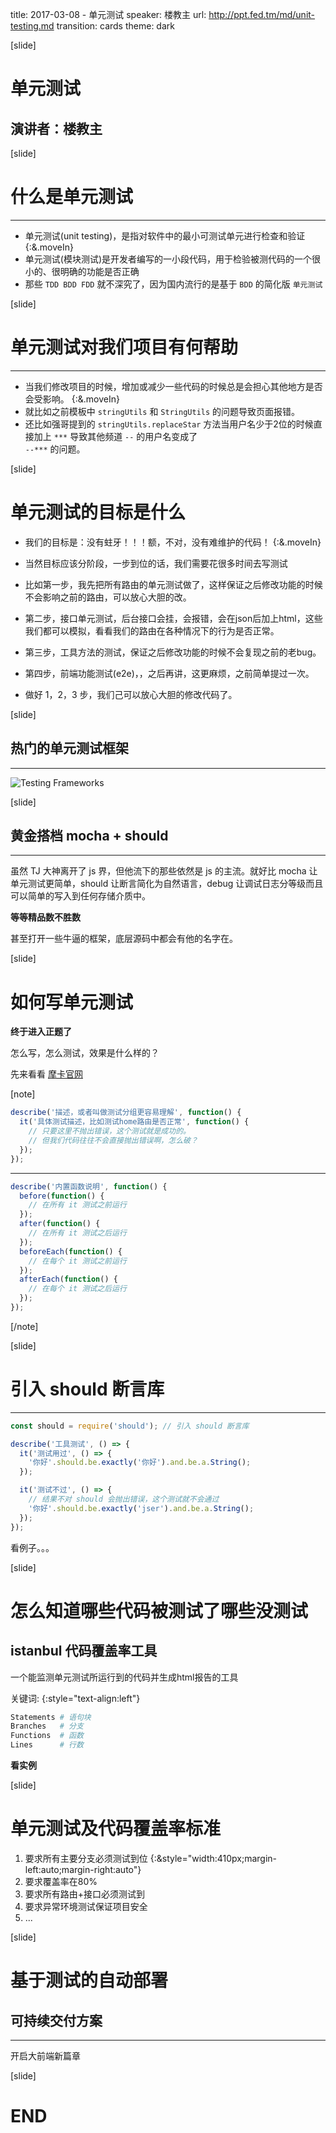 title: 2017-03-08 - 单元测试
speaker: 楼教主
url: http://ppt.fed.tm/md/unit-testing.md
transition: cards
theme: dark



[slide]

# 单元测试
## 演讲者：楼教主




[slide]

# 什么是单元测试
----

* 单元测试(unit testing)，是指对软件中的最小可测试单元进行检查和验证 {:&.moveIn}
* 单元测试(模块测试)是开发者编写的一小段代码，用于检验被测代码的一个很小的、很明确的功能是否正确
* 那些 `TDD BDD FDD` 就不深究了，因为国内流行的是基于 `BDD` 的简化版 `单元测试`




[slide]

# 单元测试对我们项目有何帮助
----

+ 当我们修改项目的时候，增加或减少一些代码的时候总是会担心其他地方是否会受影响。 {:&.moveIn}
+ 就比如之前模板中 `stringUtils` 和 `StringUtils` 的问题导致页面报错。  
+ 还比如强哥提到的 `stringUtils.replaceStar` 方法当用户名少于2位的时候直接加上 `***` 导致其他频道 `--` 的用户名变成了  
  `--***` 的问题。




[slide]

# 单元测试的目标是什么

+ 我们的目标是：没有蛀牙！！！额，不对，没有难维护的代码！ {:&.moveIn}

+ 当然目标应该分阶段，一步到位的话，我们需要花很多时间去写测试
+ 比如第一步，我先把所有路由的单元测试做了，这样保证之后修改功能的时候不会影响之前的路由，可以放心大胆的改。
+ 第二步，接口单元测试，后台接口会挂，会报错，会在json后加上html，这些我们都可以模拟，看看我们的路由在各种情况下的行为是否正常。
+ 第三步，工具方法的测试，保证之后修改功能的时候不会复现之前的老bug。
+ 第四步，前端功能测试(e2e)，，之后再讲，这更麻烦，之前简单提过一次。

+ 做好 1，2，3 步，我们己可以放心大胆的修改代码了。



[slide]

## 热门的单元测试框架
----

![Testing Frameworks](/assets/unit-testing/frameworks.png)



[slide]

## 黄金搭档 mocha + should
----

虽然 TJ 大神离开了 js 界，但他流下的那些依然是 js 的主流。就好比 mocha 让单元测试更简单，should 让断言简化为自然语言，debug 让调试日志分等级而且可以简单的写入到任何存储介质中。

**等等精品数不胜数**

甚至打开一些牛逼的框架，底层源码中都会有他的名字在。





[slide]
# 如何写单元测试

**终于进入正题了**

怎么写，怎么测试，效果是什么样的？

先来看看 [摩卡官网](https://mochajs.org)

[note]
```js
describe('描述，或者叫做测试分组更容易理解', function() {
  it('具体测试描述，比如测试home路由是否正常', function() {
    // 只要这里不抛出错误，这个测试就是成功的。
    // 但我们代码往往不会直接抛出错误啊，怎么破？
  });
});
```

---

```js
describe('内置函数说明', function() {
  before(function() {
    // 在所有 it 测试之前运行
  });
  after(function() {
    // 在所有 it 测试之后运行
  });
  beforeEach(function() {
    // 在每个 it 测试之前运行
  });
  afterEach(function() {
    // 在每个 it 测试之后运行
  });
});
```
[/note]


[slide]

# 引入 should 断言库
----

```js
const should = require('should'); // 引入 should 断言库

describe('工具测试', () => {
  it('测试用过', () => {
    '你好'.should.be.exactly('你好').and.be.a.String();
  });

  it('测试不过', () => {
    // 结果不对 should 会抛出错误，这个测试就不会通过
    '你好'.should.be.exactly('jser').and.be.a.String();
  });
});
```

看例子。。。




[slide]

# 怎么知道哪些代码被测试了哪些没测试
## istanbul 代码覆盖率工具

一个能监测单元测试所运行到的代码并生成html报告的工具

关键词: {:style="text-align:left"}

``` sh
Statements # 语句块
Branches   # 分支
Functions  # 函数
Lines      # 行数
```

**看实例**




[slide]

# 单元测试及代码覆盖率标准

1. 要求所有主要分支必须测试到位 {:&style="width:410px;margin-left:auto;margin-right:auto"}
2. 要求覆盖率在80%
3. 要求所有路由+接口必须测试到
4. 要求异常环境测试保证项目安全
5. ...


[slide]

# 基于测试的自动部署
## 可持续交付方案
----

开启大前端新篇章



[slide]

# END

